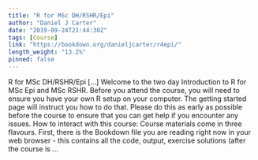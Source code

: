 ```yaml
---
title: "R for MSc DH/RSHR/Epi"
author: "Daniel J Carter"
date: "2019-09-24T21:44:30Z"
tags: [Course]
link: "https://bookdown.org/danieljcarter/r4epi/"
length_weight: "13.2%"
pinned: false
---
```


R for MSc DH/RSHR/Epi [...] Welcome to the two day Introduction to R for MSc Epi and MSc RSHR. Before you attend the course, you will need to ensure you have your own R setup on your computer. The getting started page will instruct you how to do that. Please do this as early as possible before the course to ensure that you can get help if you encounter any issues. How to interact with this course: Course materials come in three flavours. First, there is the Bookdown file you are reading right now in your web browser - this contains all the code, output, exercise solutions (after the course is  ...
